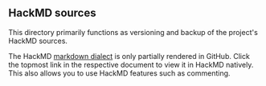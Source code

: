 ## HackMD sources

This directory primarily functions as versioning and backup of the project's HackMD sources.

The HackMD [markdown dialect](https://hackmd.io/@hackmd/markdown-cheat-sheet) is only partially rendered in GitHub. Click the topmost link in the respective document to view it in HackMD natively.
This also allows you to use HackMD features such as commenting.
